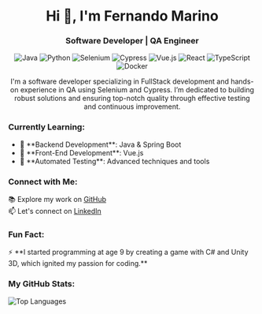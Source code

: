<h1 align="center">Hi 👋, I'm Fernando Marino</h1>
<h3 align="center">Software Developer | QA Engineer</h3>

<p align="center">
  <img src="https://img.shields.io/badge/Java-007396?style=for-the-badge&logo=java&logoColor=white" alt="Java"/>
  <img src="https://img.shields.io/badge/Python-3776AB?style=for-the-badge&logo=python&logoColor=white" alt="Python"/>
  <img src="https://img.shields.io/badge/Selenium-43B02A?style=for-the-badge&logo=selenium&logoColor=white" alt="Selenium"/>
  <img src="https://img.shields.io/badge/Cypress-17202C?style=for-the-badge&logo=cypress&logoColor=white" alt="Cypress"/>
  <img src="https://img.shields.io/badge/Vue.js-4FC08D?style=for-the-badge&logo=vue.js&logoColor=white" alt="Vue.js"/>
  <img src="https://img.shields.io/badge/React-61DAFB?style=for-the-badge&logo=react&logoColor=black" alt="React"/>
  <img src="https://img.shields.io/badge/TypeScript-3178C6?style=for-the-badge&logo=typescript&logoColor=white" alt="TypeScript"/>
  <img src="https://img.shields.io/badge/Docker-2496ED?style=for-the-badge&logo=docker&logoColor=white" alt="Docker"/>
</p>


<p align="center">
  I'm a software developer specializing in FullStack development and hands-on experience in QA using Selenium and Cypress. I’m dedicated to building robust solutions and ensuring top-notch quality through effective testing and continuous improvement.
</p>

<h3>Currently Learning:</h3>
<ul>
  <li>🌱 **Backend Development**: Java & Spring Boot</li>
  <li>🌱 **Front-End Development**: Vue.js</li>
  <li>🌱 **Automated Testing**: Advanced techniques and tools</li>
</ul>

<h3>Connect with Me:</h3>
<p>
  📚 Explore my work on <a href="https://github.com/fermarino">GitHub</a><br>
  📫 Let's connect on <a href="https://linkedin.com/in/ferrmarino/">LinkedIn</a>
</p>

<h3>Fun Fact:</h3>
<p>
  ⚡ **I started programming at age 9 by creating a game with C# and Unity 3D, which ignited my passion for coding.**
</p>

<h3>My GitHub Stats:</h3>
<p>
  <img src="https://github-readme-stats.vercel.app/api/top-langs?username=fermarino&show_icons=true&locale=en&layout=compact" alt="Top Languages"/>
</p>
